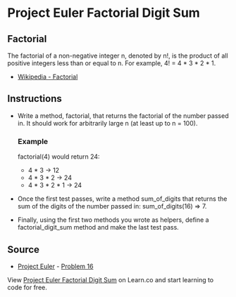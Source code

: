 
# Project Euler Factorial Digit Sum

## Factorial

The factorial of a non-negative integer n, denoted by n!, is the product of all positive integers less than or equal to n. For example, 4! = 4 * 3 * 2 * 1.

* [Wikipedia - Factorial](http://en.wikipedia.org/wiki/Factorial)


## Instructions

- Write a method, factorial, that returns the factorial of the number passed in. It should work for arbitrarily large n (at least up to n = 100).

  ### Example

  factorial(4) would return 24:
  * 4 * 3 -> 12
  * 4 * 3 * 2 -> 24
  * 4 * 3 * 2 * 1 -> 24

- Once the first test passes, write a method sum_of_digits that returns the sum of the digits of the number passed in: sum_of_digits(16) => 7.

- Finally, using the first two methods you wrote as helpers, define a factorial_digit_sum method and make the last test pass.


## Source
- [Project Euler](https://projecteuler.net/) - [Problem 16](https://projecteuler.net/problem=20)
<p data-visibility='hidden'>View <a href='https://learn.co/lessons/project-euler-factorial-digit-sum' title='Project Euler Factorial Digit Sum'>Project Euler Factorial Digit Sum</a> on Learn.co and start learning to code for free.</p>

